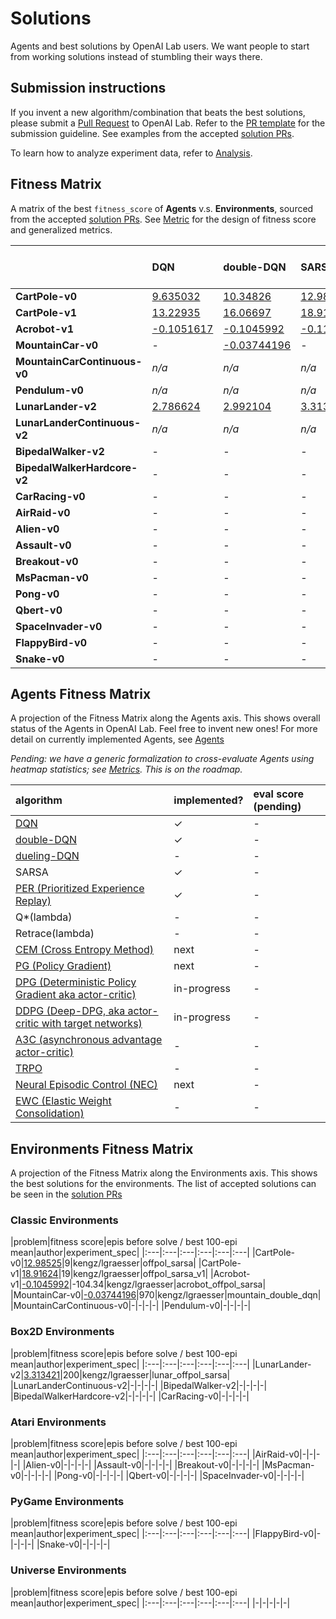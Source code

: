 # <a name="solutions"></a>Solutions

Agents and best solutions by OpenAI Lab users. We want people to start from working solutions instead of stumbling their ways there.

## Submission instructions

If you invent a new algorithm/combination that beats the best solutions, please submit a [Pull Request](https://github.com/kengz/openai_lab/pulls) to OpenAI Lab. Refer to the [PR template](https://github.com/kengz/openai_lab/blob/master/.github/PULL_REQUEST_TEMPLATE.md) for the submission guideline. See examples from the accepted [solution PRs](https://github.com/kengz/openai_lab/pulls?q=is%3Apr+label%3Asolution+is%3Aclosed).

To learn how to analyze experiment data, refer to [Analysis](#analysis).


## <a name="fitness-matrix"></a>Fitness Matrix

A matrix of the best `fitness_score` of **Agents** v.s. **Environments**, sourced from the accepted [solution PRs](https://github.com/kengz/openai_lab/pulls?q=is%3Apr+label%3Asolution+is%3Aclosed). See [Metric](#metrics) for the design of fitness score and generalized metrics.

||DQN|double-DQN|SARSA|double-DQN-PER|DDPG|
|:---|:---|:---|:---|:---|:---|
|**CartPole-v0**|[9.635032](https://github.com/kengz/openai_lab/pull/73)|[10.34826](https://github.com/kengz/openai_lab/pull/78)|[12.98525](https://github.com/kengz/openai_lab/pull/91)|-|-|
|**CartPole-v1**|[13.22935](https://github.com/kengz/openai_lab/pull/80)|[16.06697](https://github.com/kengz/openai_lab/pull/82)|[18.91624](https://github.com/kengz/openai_lab/pull/107)|-|-|
|**Acrobot-v1**|[-0.1051617](https://github.com/kengz/openai_lab/pull/94)|[-0.1045992](https://github.com/kengz/openai_lab/pull/98)|[-0.1127294](https://github.com/kengz/openai_lab/pull/97)|-|-|
|**MountainCar-v0**|-|[-0.03744196](https://github.com/kengz/openai_lab/pull/117)|-|-|-|
|**MountainCarContinuous-v0**|*n/a*|*n/a*|*n/a*|*n/a*|-|
|**Pendulum-v0**|*n/a*|*n/a*|*n/a*|*n/a*|-|
|**LunarLander-v2**|[2.786624](https://github.com/kengz/openai_lab/pull/84)|[2.992104](https://github.com/kengz/openai_lab/pull/87)|[3.313421](https://github.com/kengz/openai_lab/pull/96)|-|-|
|**LunarLanderContinuous-v2**|*n/a*|*n/a*|*n/a*|*n/a*|-|
|**BipedalWalker-v2**|-|-|-|-|-|
|**BipedalWalkerHardcore-v2**|-|-|-|-|-|
|**CarRacing-v0**|-|-|-|-|-|
|**AirRaid-v0**|-|-|-|-|-|
|**Alien-v0**|-|-|-|-|-|
|**Assault-v0**|-|-|-|-|-|
|**Breakout-v0**|-|-|-|-|-|
|**MsPacman-v0**|-|-|-|-|-|
|**Pong-v0**|-|-|-|-|-|
|**Qbert-v0**|-|-|-|-|-|
|**SpaceInvader-v0**|-|-|-|-|-|
|**FlappyBird-v0**|-|-|-|-|-|
|**Snake-v0**|-|-|-|-|-|


## <a name="agents-matrix"></a>Agents Fitness Matrix

A projection of the Fitness Matrix along the Agents axis. This shows overall status of the Agents in OpenAI Lab. Feel free to invent new ones! For more detail on currently implemented Agents, see [Agents](#agents)

_Pending: we have a generic formalization to cross-evaluate Agents using heatmap statistics; see [Metrics](#metrics). This is on the roadmap._

|algorithm|implemented?|eval score (pending)|
|:---|:---|:---|
|[DQN](https://arxiv.org/abs/1312.5602)|✓|-|
|[double-DQN](https://arxiv.org/abs/1509.06461)|✓|-|
|[dueling-DQN](https://arxiv.org/abs/1511.06581)|-|-|
|SARSA|✓|-|
|[PER (Prioritized Experience Replay)](https://arxiv.org/abs/1511.05952)|✓|-|
|Q*(lambda)|-|-|
|Retrace(lambda)|-|-|
|[CEM (Cross Entropy Method)](https://en.wikipedia.org/wiki/Cross-entropy_method)|next|-|
|[PG (Policy Gradient)](https://webdocs.cs.ualberta.ca/~sutton/papers/SMSM-NIPS99.pdf)|next|-|
|[DPG (Deterministic Policy Gradient aka actor-critic)](http://jmlr.org/proceedings/papers/v32/silver14.pdf)|in-progress|-|
|[DDPG (Deep-DPG, aka actor-critic with target networks)](https://arxiv.org/abs/1509.02971)|in-progress|-|
|[A3C (asynchronous advantage actor-critic)](https://arxiv.org/pdf/1602.01783.pdf)|-|-|
|[TRPO](https://arxiv.org/abs/1502.05477)|-|-|
|[Neural Episodic Control (NEC)](https://arxiv.org/abs/1703.01988)|next|-|
|[EWC (Elastic Weight Consolidation)](https://arxiv.org/abs/1612.00796)|-|-|


## <a name="environments-matrix"></a>Environments Fitness Matrix

A projection of the Fitness Matrix along the Environments axis. This shows the best solutions for the environments. The list of accepted solutions can be seen in the [solution PRs](https://github.com/kengz/openai_lab/pulls?q=is%3Apr+label%3Asolution+is%3Aclosed)


### Classic Environments

|problem|fitness score|epis before solve / best 100-epi mean|author|experiment_spec|
|:---|:---|:---|:---|:---|:---|
|CartPole-v0|[12.98525](https://github.com/kengz/openai_lab/pull/91)|9|kengz/lgraesser|offpol_sarsa|
|CartPole-v1|[18.91624](https://github.com/kengz/openai_lab/pull/107)|19|kengz/lgraesser|offpol_sarsa_v1|
|Acrobot-v1|[-0.1045992](https://github.com/kengz/openai_lab/pull/98)|-104.34|kengz/lgraesser|acrobot_offpol_sarsa|
|MountainCar-v0|[-0.03744196](https://github.com/kengz/openai_lab/pull/117)|970|kengz/lgraesser|mountain_double_dqn|
|MountainCarContinuous-v0|-|-|-|-|
|Pendulum-v0|-|-|-|-|


### Box2D Environments

|problem|fitness score|epis before solve / best 100-epi mean|author|experiment_spec|
|:---|:---|:---|:---|:---|:---|
|LunarLander-v2|[3.313421](https://github.com/kengz/openai_lab/pull/96)|200|kengz/lgraesser|lunar_offpol_sarsa|
|LunarLanderContinuous-v2|-|-|-|-|
|BipedalWalker-v2|-|-|-|-|
|BipedalWalkerHardcore-v2|-|-|-|-|
|CarRacing-v0|-|-|-|-|


### Atari Environments

|problem|fitness score|epis before solve / best 100-epi mean|author|experiment_spec|
|:---|:---|:---|:---|:---|:---|
|AirRaid-v0|-|-|-|-|
|Alien-v0|-|-|-|-|
|Assault-v0|-|-|-|-|
|Breakout-v0|-|-|-|-|
|MsPacman-v0|-|-|-|-|
|Pong-v0|-|-|-|-|
|Qbert-v0|-|-|-|-|
|SpaceInvader-v0|-|-|-|-|


### PyGame Environments

|problem|fitness score|epis before solve / best 100-epi mean|author|experiment_spec|
|:---|:---|:---|:---|:---|:---|
|FlappyBird-v0|-|-|-|-|
|Snake-v0|-|-|-|-|


### Universe Environments

|problem|fitness score|epis before solve / best 100-epi mean|author|experiment_spec|
|:---|:---|:---|:---|:---|:---|
|-|-|-|-|-|

